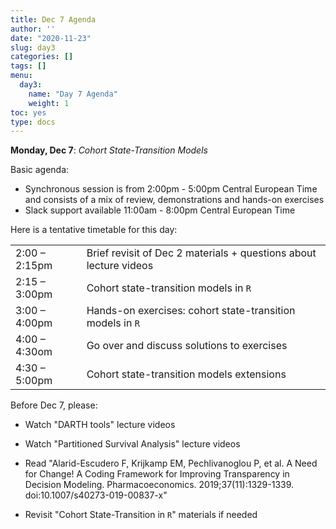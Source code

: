 ```yaml
---
title: Dec 7 Agenda
author: ''
date: "2020-11-23"
slug: day3
categories: []
tags: []
menu:
  day3:
    name: "Day 7 Agenda"
    weight: 1
toc: yes
type: docs
---
```


**Monday, Dec 7**: *Cohort State-Transition Models*

Basic agenda:

- Synchronous session is from 2:00pm - 5:00pm Central European Time and consists of a mix of review, demonstrations and hands-on exercises
- Slack support available 11:00am - 8:00pm Central European Time

Here is a tentative timetable for this day:

|                            |            |
|--------------------------------------------|:------------------|
| 2:00 – 2:15pm  | Brief revisit of Dec 2 materials + questions about lecture videos|
| 2:15 – 3:00pm | Cohort state-transition models in `R`  | 
| 3:00 – 4:00pm | Hands-on exercises: cohort state-transition models in `R` |
| 4:00 – 4:30om | Go over and discuss solutions to exercises|
| 4:30 – 5:00pm | Cohort state-transition models extensions |

Before Dec 7, please:

- Watch "DARTH tools" lecture videos

- Watch "Partitioned Survival Analysis" lecture videos

- Read "Alarid-Escudero F, Krijkamp EM, Pechlivanoglou P, et al. A Need for Change! A Coding Framework for Improving Transparency in Decision Modeling. Pharmacoeconomics. 2019;37(11):1329-1339. doi:10.1007/s40273-019-00837-x"

- Revisit "Cohort State-Transition in `R`" materials if needed

<!-- ## Synchronous session recording -->

<!-- ```{r, echo=F} -->
<!-- blogdown::shortcode("vimeo", "475724349") -->
<!-- ``` -->



 
